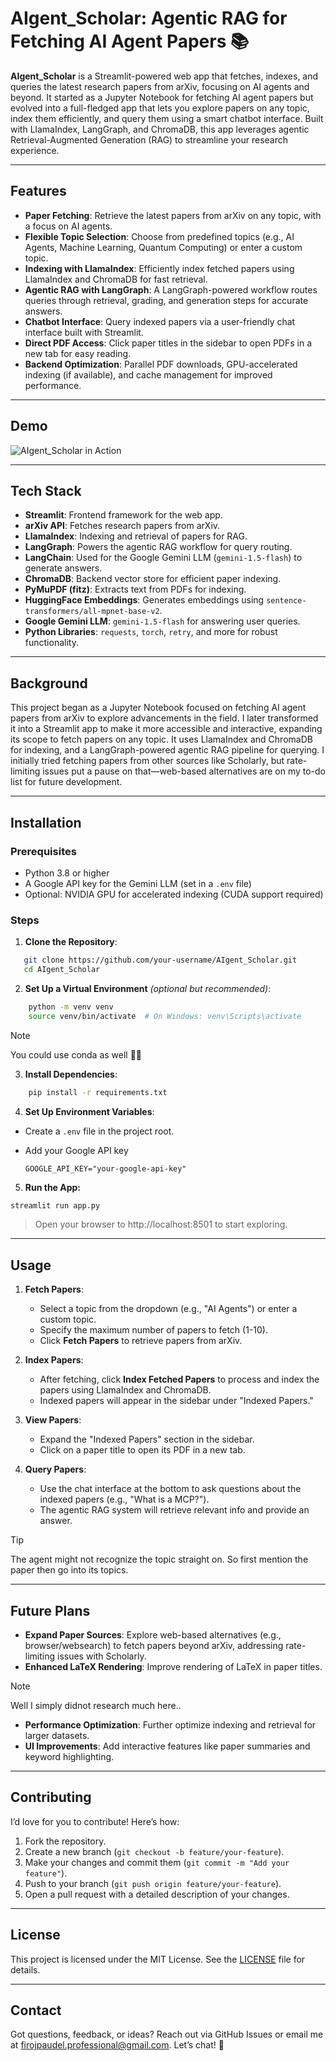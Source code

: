# AIgent_Scholar: Agentic RAG for Fetching AI Agent Papers 📚

**AIgent_Scholar** is a Streamlit-powered web app that fetches, indexes, and queries the latest research papers from arXiv, focusing on AI agents and beyond. It started as a Jupyter Notebook for fetching AI agent papers but evolved into a full-fledged app that lets you explore papers on any topic, index them efficiently, and query them using a smart chatbot interface. Built with LlamaIndex, LangGraph, and ChromaDB, this app leverages agentic Retrieval-Augmented Generation (RAG) to streamline your research experience.

---

## Features

- **Paper Fetching**: Retrieve the latest papers from arXiv on any topic, with a focus on AI agents.
- **Flexible Topic Selection**: Choose from predefined topics (e.g., AI Agents, Machine Learning, Quantum Computing) or enter a custom topic.
- **Indexing with LlamaIndex**: Efficiently index fetched papers using LlamaIndex and ChromaDB for fast retrieval.
- **Agentic RAG with LangGraph**: A LangGraph-powered workflow routes queries through retrieval, grading, and generation steps for accurate answers.
- **Chatbot Interface**: Query indexed papers via a user-friendly chat interface built with Streamlit.
- **Direct PDF Access**: Click paper titles in the sidebar to open PDFs in a new tab for easy reading.
- **Backend Optimization**: Parallel PDF downloads, GPU-accelerated indexing (if available), and cache management for improved performance.

---

## Demo

![AIgent_Scholar in Action](./Images/Projectdemo.gif)

---

## Tech Stack

- **Streamlit**: Frontend framework for the web app.
- **arXiv API**: Fetches research papers from arXiv.
- **LlamaIndex**: Indexing and retrieval of papers for RAG.
- **LangGraph**: Powers the agentic RAG workflow for query routing.
- **LangChain**: Used for the Google Gemini LLM (`gemini-1.5-flash`) to generate answers.
- **ChromaDB**: Backend vector store for efficient paper indexing.
- **PyMuPDF (fitz)**: Extracts text from PDFs for indexing.
- **HuggingFace Embeddings**: Generates embeddings using `sentence-transformers/all-mpnet-base-v2`.
- **Google Gemini LLM**: `gemini-1.5-flash` for answering user queries.
- **Python Libraries**: `requests`, `torch`, `retry`, and more for robust functionality.

---

## Background

This project began as a Jupyter Notebook focused on fetching AI agent papers from arXiv to explore advancements in the field. I later transformed it into a Streamlit app to make it more accessible and interactive, expanding its scope to fetch papers on any topic. It uses LlamaIndex and ChromaDB for indexing, and a LangGraph-powered agentic RAG pipeline for querying. I initially tried fetching papers from other sources like Scholarly, but rate-limiting issues put a pause on that—web-based alternatives are on my to-do list for future development.

---

## Installation

### Prerequisites
- Python 3.8 or higher
- A Google API key for the Gemini LLM (set in a `.env` file)
- Optional: NVIDIA GPU for accelerated indexing (CUDA support required)

### Steps
1. **Clone the Repository**:
```bash
   git clone https://github.com/your-username/AIgent_Scholar.git
   cd AIgent_Scholar
```

2. **Set Up a Virtual Environment** *(optional but recommended)*:
```bash
    python -m venv venv
    source venv/bin/activate  # On Windows: venv\Scripts\activate
```
>[!note]
> You could use conda as well 🤷🏻

3. **Install Dependencies**:

```bash
    pip install -r requirements.txt
```

4. **Set Up Environment Variables**:
- Create a `.env` file in the project root.
- Add your Google API key

    ```text
    GOOGLE_API_KEY="your-google-api-key"
    ```
5. **Run the App:**

```bash
streamlit run app.py
```

> Open your browser to http://localhost:8501 to start exploring.
---
## Usage

1. **Fetch Papers**:
   - Select a topic from the dropdown (e.g., "AI Agents") or enter a custom topic.
   - Specify the maximum number of papers to fetch (1-10).
   - Click **Fetch Papers** to retrieve papers from arXiv.

2. **Index Papers**:
   - After fetching, click **Index Fetched Papers** to process and index the papers using LlamaIndex and ChromaDB.
   - Indexed papers will appear in the sidebar under "Indexed Papers."

3. **View Papers**:
   - Expand the "Indexed Papers" section in the sidebar.
   - Click on a paper title to open its PDF in a new tab.

4. **Query Papers**:
   - Use the chat interface at the bottom to ask questions about the indexed papers (e.g., "What is a MCP?").
   - The agentic RAG system will retrieve relevant info and provide an answer.

>[!tip]
> The agent might not recognize the topic straight on. So first mention the paper then go into its topics.

---

## Future Plans

- **Expand Paper Sources**: Explore web-based alternatives (e.g., browser/websearch) to fetch papers beyond arXiv, addressing rate-limiting issues with Scholarly.
- **Enhanced LaTeX Rendering**: Improve rendering of LaTeX in paper titles. 

>[!note]
> Well I simply didnot research much here..

- **Performance Optimization**: Further optimize indexing and retrieval for larger datasets.
- **UI Improvements**: Add interactive features like paper summaries and keyword highlighting.

---

## Contributing

I’d love for you to contribute! Here’s how:

1. Fork the repository.
2. Create a new branch (`git checkout -b feature/your-feature`).
3. Make your changes and commit them (`git commit -m "Add your feature"`).
4. Push to your branch (`git push origin feature/your-feature`).
5. Open a pull request with a detailed description of your changes.

---

## License

This project is licensed under the MIT License. See the [LICENSE](./LICENSE) file for details.

---

## Contact

Got questions, feedback, or ideas? Reach out via GitHub Issues or email me at [firojpaudel.professional@gmail.com](mailto:firojpaudel.professional@gmail.com). Let’s chat! 🤝
